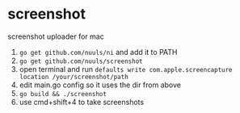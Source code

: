# screenshot
screenshot uploader for mac

1. `go get github.com/nuuls/ni` and add it to PATH
2. `go get github.com/nuuls/screenshot`
3. open terminal and run `defaults write com.apple.screencapture location /your/screenshot/path`
4. edit main.go config so it uses the dir from above
5. `go build && ./screenshot`
6. use cmd+shift+4 to take screenshots
